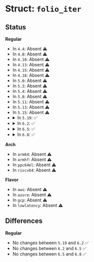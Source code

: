 # Struct: <code>folio_iter</code>

## Status
<b>Regular</b>
<ul>
<li>
In <code>4.4</code>: Absent ⚠️
</li>
<li>
In <code>4.8</code>: Absent ⚠️
</li>
<li>
In <code>4.10</code>: Absent ⚠️
</li>
<li>
In <code>4.13</code>: Absent ⚠️
</li>
<li>
In <code>4.15</code>: Absent ⚠️
</li>
<li>
In <code>4.18</code>: Absent ⚠️
</li>
<li>
In <code>5.0</code>: Absent ⚠️
</li>
<li>
In <code>5.3</code>: Absent ⚠️
</li>
<li>
In <code>5.4</code>: Absent ⚠️
</li>
<li>
In <code>5.8</code>: Absent ⚠️
</li>
<li>
In <code>5.11</code>: Absent ⚠️
</li>
<li>
In <code>5.13</code>: Absent ⚠️
</li>
<li>
In <code>5.15</code>: Absent ⚠️
</li>
<li>
<details>
<summary>In <code>5.19</code>: ✅</summary>

```c
struct folio_iter {
    struct folio *folio;
    size_t offset;
    size_t length;
    struct folio *_next;
    size_t _seg_count;
    int _i;
};
```
</details>
</li>
<li>
<details>
<summary>In <code>6.2</code>: ✅</summary>

```c
struct folio_iter {
    struct folio *folio;
    size_t offset;
    size_t length;
    struct folio *_next;
    size_t _seg_count;
    int _i;
};
```
</details>
</li>
<li>
<details>
<summary>In <code>6.5</code>: ✅</summary>

```c
struct folio_iter {
    struct folio *folio;
    size_t offset;
    size_t length;
    struct folio *_next;
    size_t _seg_count;
    int _i;
};
```
</details>
</li>
<li>
<details>
<summary>In <code>6.8</code>: ✅</summary>

```c
struct folio_iter {
    struct folio *folio;
    size_t offset;
    size_t length;
    struct folio *_next;
    size_t _seg_count;
    int _i;
};
```
</details>
</li>
</ul>
<b>Arch</b>
<ul>
<li>
In <code>arm64</code>: Absent ⚠️
</li>
<li>
In <code>armhf</code>: Absent ⚠️
</li>
<li>
In <code>ppc64el</code>: Absent ⚠️
</li>
<li>
In <code>riscv64</code>: Absent ⚠️
</li>
</ul>
<b>Flavor</b>
<ul>
<li>
In <code>aws</code>: Absent ⚠️
</li>
<li>
In <code>azure</code>: Absent ⚠️
</li>
<li>
In <code>gcp</code>: Absent ⚠️
</li>
<li>
In <code>lowlatency</code>: Absent ⚠️
</li>
</ul>

## Differences
<b>Regular</b>
<ul>
<li>
No changes between <code>5.19</code> and <code>6.2</code> ✅
</li>
<li>
No changes between <code>6.2</code> and <code>6.5</code> ✅
</li>
<li>
No changes between <code>6.5</code> and <code>6.8</code> ✅
</li>
</ul>
